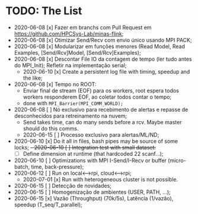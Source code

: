 # TODO: __The List__

- 2020-06-08 [x] Fazer em branchs com Pull Request em https://github.com/HPCSys-Lab/minas-flink;
- 2020-06-08 [x] Otimizar Send/Recv com envio único usando MPI PACK;
- 2020-06-08 [x] Modularizar em funções menores (Read Model, Read Examples, [Send/Rcv]Model, [Send/Rcv]Examples);
- 2020-06-08 [x] Descontar File IO da contagem de tempo (ler tudo antes do MPI_Init); Refletir na implementação serial;
  - 2020-06-10 [x] Create a persistent log file with timing, speedup and the like;
- 2020-06-08 [x] Tempo no ROOT:
  - Enviar final de stream (EOF) para os workers, root espera todos workers responderem EOF, ao coletar todos contar o tempo;
  - done with ``` MPI_Barrier(MPI_COMM_WORLD); ```
- 2020-06-08 [ ] Nó exclusivo para recebimento de alertas e repasse de desconhecidos para retreinamento na nuvem;
  - Send takes time, can do many sends before a rcv. Maybe master should do this comms.
  - 2020-06-15 [ ] Processo exclusivo para alertas/ML/ND;
- 2020-06-10 [x] Do it all in files, bash pipes may be source of some locks;
~~- 2020-06-10 [ ] Integration test with small dataset:~~
  - [ ] Define dimension at runtime (that hardcoded 22 scanf...);
- 2020-06-10 [ ] Optimizations with MPI I-Send/I-Recv or buffer (micro-batch, time, back-pressure);
- 2020-06-12 [ ] Run on local<-->rpi, cloud<-->rpi;
  - 2020-07-01 [x] Run with heterogeneous cluster is not possible.
- 2020-06-15 [ ] Detecção de novidades;
- 2020-06-15 [ ] Homogenização de ambientes (USER, PATH, ...);
- 2020-06-15 [x] Vazão (Throughput) (70k/5s), Latência (1/vazão), speedup (T_seq/T_parallel);
